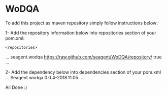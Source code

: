 # WoDQA

To add this project as maven repository simply follow instructions below:

1- Add the repository information below into repositories section of your pom.xml:

	<repositories>
  ...
		<repository>
			<id>seagent.wodqa</id>
			<url>https://raw.github.com/seagent/WoDQA/repository/</url>
			<releases>
				<enabled>true</enabled>
			</releases>
		</repository>
    ...
  </repositories>
  
2- Add the dependency below into dependencies section of your pom.xml
	<dependencies>
  ...
		<dependency>
			<groupId>Seagent</groupId>
			<artifactId>wodqa</artifactId>
			<version>0.0.4-2018.11.05</version>
		</dependency>
    ...
	</dependencies>

All Done :)
